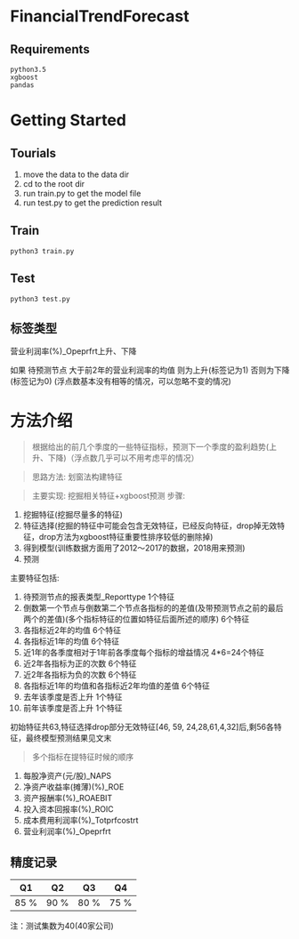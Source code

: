 # FinancialTrendForecast


## Requirements
```
python3.5
xgboost
pandas
```

# Getting Started
## Tourials
1. move the data to the data dir
2. cd to the root dir
3. run train.py to get the model file
4. run test.py to get the prediction result  


## Train
```
python3 train.py
```

## Test
```
python3 test.py
```

## 标签类型
营业利润率(%)_Opeprfrt上升、下降 

如果 待预测节点 大于前2年的营业利润率的均值 则为上升(标签记为1) 否则为下降(标签记为0) (浮点数基本没有相等的情况，可以忽略不变的情况)


# 方法介绍
> 根据给出的前几个季度的一些特征指标，预测下一个季度的盈利趋势(上升、下降)（浮点数几乎可以不用考虑平的情况）

>思路方法: 划窗法构建特征

>主要实现: 挖掘相关特征+xgboost预测
步骤:
1. 挖掘特征(挖掘尽量多的特征)
2. 特征选择(挖掘的特征中可能会包含无效特征，已经反向特征，drop掉无效特征，drop方法为xgboost特征重要性排序较低的删除掉)
3. 得到模型(训练数据方面用了2012～2017的数据，2018用来预测)
4. 预测

主要特征包括:
1. 待预测节点的报表类型_Reporttype   1个特征
2. 倒数第一个节点与倒数第二个节点各指标的的差值(及带预测节点之前的最后两个的差值)(多个指标特征的位置如特征后面所述的顺序)  6个特征
3. 各指标近2年的均值  6个特征
4. 各指标近1年的均值  6个特征
5. 近1年的各季度相对于1年前各季度每个指标的增益情况  4*6=24个特征
6. 近2年各指标为正的次数  6个特征
7. 近2年各指标为负的次数  6个特征
8. 各指标近1年的均值和各指标近2年均值的差值   6个特征
9. 去年该季度是否上升    1个特征
10. 前年该季度是否上升   1个特征


初始特征共63,特征选择drop部分无效特征[46, 59, 24,28,61,4,32]后,剩56各特征，最终模型预测结果见文末



>多个指标在提特征时候的顺序
1. 每股净资产(元/股)_NAPS
2. 净资产收益率(摊薄)(%)_ROE
3. 资产报酬率(%)_ROAEBIT
4. 投入资本回报率(%)_ROIC
5. 成本费用利润率(%)_Totprfcostrt
6. 营业利润率(%)_Opeprfrt

## 精度记录
| Q1 | Q2 | Q3 | Q4 |
|:-:|:-:|:-:|:-:|
| 85 % | 90 % | 80 % | 75 % |

注：测试集数为40(40家公司)
